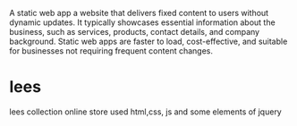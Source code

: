 A static web app 
a website that delivers fixed content to users without dynamic updates. It typically showcases essential information about the business, such as services, products, contact details, and company background. Static web apps are faster to load, cost-effective, and suitable for businesses not requiring frequent content changes.

# lees
lees collection online store
used html,css, js and some elements of jquery


